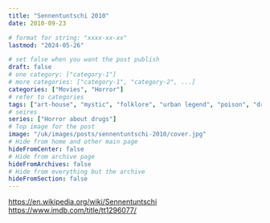 ```yaml
---
title: "Sennentuntschi 2010"
date: 2010-09-23

# format for string: "xxxx-xx-xx"
lastmod: "2024-05-26"

# set false when you want the post publish
draft: false
# one category: ["category-1"]
# more categories: ["category-1", "category-2", ...]
categories: ["Movies", "Horror"]
# refer to categories
tags: ["art-house", "mystic", "folklore", "urban legend", "poison", "drugs", "green fairy"]
# seires
series: ["Horror about drugs"]
# Top image for the post
image: "/uk/images/posts/sennentuntschi-2010/cover.jpg"
# Hide from home and other main page
hideFromCenter: false
# Hide from archive page
hideFromArchives: false
# Hide from everything but the archive
hideFromSection: false
---
```

https://en.wikipedia.org/wiki/Sennentuntschi
https://www.imdb.com/title/tt1296077/
<!--more-->